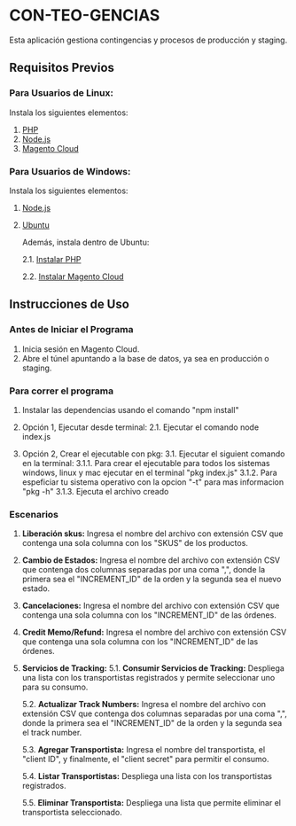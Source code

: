 # CON-TEO-GENCIAS

Esta aplicación gestiona contingencias y procesos de producción y staging.

## Requisitos Previos

### Para Usuarios de Linux:

Instala los siguientes elementos:

1. [PHP](https://www.digitalocean.com/community/tutorials/how-to-install-php-8-1-and-set-up-a-local-development-environment-on-ubuntu-22-04)
2. [Node.js](https://nodejs.org/)
3. [Magento Cloud](https://experienceleague.adobe.com/docs/commerce-cloud-service/user-guide/dev-tools/cloud-cli/cloud-cli-overview.html?lang=en)

### Para Usuarios de Windows:

Instala los siguientes elementos:

1. [Node.js](https://nodejs.org/)
2. [Ubuntu](https://apps.microsoft.com/detail/ubuntu-22-04-2-lts/9PN20MSR04DW?hl=en-US&gl=US)

   Además, instala dentro de Ubuntu:

   2.1. [Instalar PHP](https://www.digitalocean.com/community/tutorials/how-to-install-php-8-1-and-set-up-a-local-development-environment-on-ubuntu-22-04)

   2.2. [Instalar Magento Cloud](https://experienceleague.adobe.com/docs/commerce-cloud-service/user-guide/dev-tools/cloud-cli/cloud-cli-overview.html?lang=en)

## Instrucciones de Uso

### Antes de Iniciar el Programa

1. Inicia sesión en Magento Cloud.
2. Abre el túnel apuntando a la base de datos, ya sea en producción o staging.

### Para correr el programa

1. Instalar las dependencias usando el comando "npm install"

2. Opción 1, Ejecutar desde terminal:
   2.1. Ejecutar el comando node index.js

3. Opción 2, Crear el ejecutable con pkg:
   3.1. Ejecutar el siguient comando en la terminal:
      3.1.1. Para crear el ejecutable para todos los sistemas windows, linux y mac ejecutar en el terminal "pkg index.js"
      3.1.2. Para espeficiar tu sistema operativo con la opcion "-t" para mas informacion "pkg -h"
      3.1.3. Ejecuta el archivo creado

### Escenarios

1. **Liberación skus:**
   Ingresa el nombre del archivo con extensión CSV que contenga una sola columna con los "SKUS" de los productos.

2. **Cambio de Estados:**
   Ingresa el nombre del archivo con extensión CSV que contenga dos columnas separadas por una coma ",", donde la primera sea el "INCREMENT_ID" de la orden y la segunda sea el nuevo estado.

3. **Cancelaciones:**
   Ingresa el nombre del archivo con extensión CSV que contenga una sola columna con los "INCREMENT_ID" de las órdenes.

4. **Credit Memo/Refund:**
   Ingresa el nombre del archivo con extensión CSV que contenga una sola columna con los "INCREMENT_ID" de las órdenes.

5. **Servicios de Tracking:**
   5.1. **Consumir Servicios de Tracking:**
      Despliega una lista con los transportistas registrados y permite seleccionar uno para su consumo.

   5.2. **Actualizar Track Numbers:**
      Ingresa el nombre del archivo con extensión CSV que contenga dos columnas separadas por una coma ",", donde la primera sea el "INCREMENT_ID" de la orden y la segunda sea el track number.

   5.3. **Agregar Transportista:**
      Ingresa el nombre del transportista, el "client ID", y finalmente, el "client secret" para permitir el consumo.

   5.4. **Listar Transportistas:**
      Despliega una lista con los transportistas registrados.

   5.5. **Eliminar Transportista:**
      Despliega una lista que permite eliminar el transportista seleccionado.
